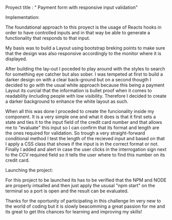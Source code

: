 Proyect title : " Payment form with responsive input validation"


Implementation:

The foundational approach to this proyect is the usage of Reacts hooks in order to have controlled inputs and in that way be able to generate a functionality that responds to that input.

My basis was to build a Layout using bootstrap breking points to make sure that the design was also responsive accordingly to the monitor where it is displayed.

After building the lay-out I poceded to play around with the styles to search for something eye catcher but also sober. I was tempeted at first to build a darker design on with a clear back-ground but on a second thougth I decided to go with the usual white approach because this being a payment Layout its curcial that the information is bullet proof when it comes to readability iincluding people with low visibility. Therefore I decided to create a darker background to enhance the white layout as such.

When all this was done I proceded to create the funcionality inside my component. It is a very simple one and what it does is that it first sets a state and ties it to the input field of the credit card number and that allows me to "evaluate" this input so I can confirm that its format and length are the ones required for validation. So trough a very straight-forward conditional method I test the length of the recieved input and based on that I apply a CSS class that shows if the input is in the correct format or not. 
Finally I added and alert in case the user clicks in the interrogation sign next to the CCV required field so it tells the user where to find this number on its credit card.

Launching the project:

For this project to be launched its has to be verified that the NPM and NODE are properly intsalled and then just apply the ususal "npm start" on the terminal so a port is open and the result can be evaluated.

Thanks for the oportunity of participating in this challenge Im very new to the world of coding but it is slowly beacomming a great passion for me and its great to get this chances for learning and improving my skills!



